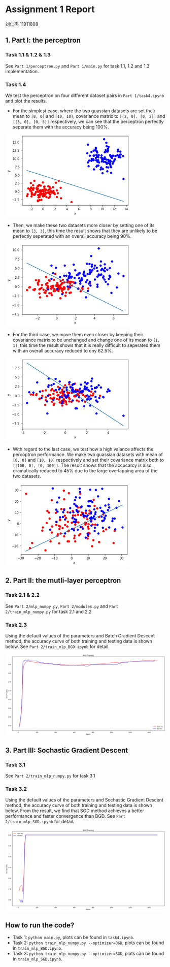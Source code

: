 # Assignment 1 Report

刘仁杰 11911808

## 1. Part I: the perceptron

### Task 1.1 & 1.2 & 1.3

See `Part 1/perceptron.py` and `Part 1/main.py`  for task 1.1, 1.2 and 1.3 implementation.

### Task 1.4

We test the perceptron on four different dataset pairs in `Part 1/task4.ipynb` and plot the results.

* For the simplest case, where the two guassian datasets are set their mean to `[0, 0]` and `[10, 10]`, covariance matrix to `[[2, 0], [0, 2]]` and `[[3, 0], [0, 5]]` respectively, we can see that the perceptron perfectly seperate them with the accuracy being 100%.

![1678786290553](image/Assignment1_RenjieLiu/1678786290553.png)

* Then, we make these two datasets more closer by setting one of its mean to `[3, 3]`, this time the result shows that they are unlikely to be perfectly seperated with an overall accuracy being 90%.

![1678786852845](image/Assignment1_RenjieLiu/1678786852845.png)

* For the third case, we move them even closer by keeping their covariance matrix to be unchanged and change one of its mean to `[1, 1]`, this time the result shows that it is really difficult to seperated them with an overall accuracy reduced to ony 62.5%.

![1678787090431](image/Assignment1_RenjieLiu/1678787090431.png)

* With regard to the last case, we test how a high vaiance affects the percoptron performance. We make two guassian datasets with mean of `[0, 0]` and `[10, 10]` respectively and set their covariance matrix both to `[[100, 0], [0, 100]]`. The result shows that the accucarcy is also dramatically reduced to 45% due to the large overlapping area of the two datasets.

![1678787443725](image/Assignment1_RenjieLiu/1678787443725.png)

## 2. Part II: the mutli-layer perceptron

### Task 2.1 & 2.2

See `Part 2/mlp_numpy.py`, `Part 2/modules.py` and `Part 2/train_mlp_numpy.py` for task 2.1 and 2.2

### Task 2.3

Using the default values of the parameters and Batch Gradient Descent method, the accuracy curve of both training and testing data is shown below. See `Part 2/train_mlp_BGD.ipynb` for detail.

![1678787900910](image/Assignment1_RenjieLiu/1678787900910.png)

## 3. Part III: Sochastic Gradient Descent

### Task 3.1

See `Part 2/train_mlp_numpy.py` for task 3.1

### Task 3.2

Using the default values of the parameters and Sochastic Gradient Descent method, the accuracy curve of both training and testing data is shown below. From the result, we find that SGD method achieves a better performance and faster convergence than BGD. See `Part 2/train_mlp_SGD.ipynb` for detail.

![1678788131746](image/Assignment1_RenjieLiu/1678788131746.png)

## How to run the code?

* Task 1: `python main.py`, plots can be found in `task4.ipynb`.
* Task 2: `python train_mlp_numpy.py --optimizer=BGD`, plots can be found in `train_mlp_BGD.ipynb`.
* Task 3: `python train_mlp_numpy.py --optimizer=SGD`, plots can be found in `train_mlp_SGD.ipynb`.
